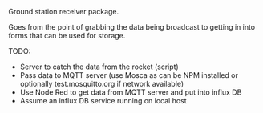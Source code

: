 Ground station receiver package.

Goes from the point of grabbing the data being broadcast to getting in into
forms that can be used for storage.

TODO:

* Server to catch the data from the rocket (script)
* Pass data to MQTT server (use Mosca as can be NPM installed or optionally
test.mosquitto.org if network available)
* Use Node Red to get data from MQTT server and put into influx DB
* Assume an influx DB service running on local host

